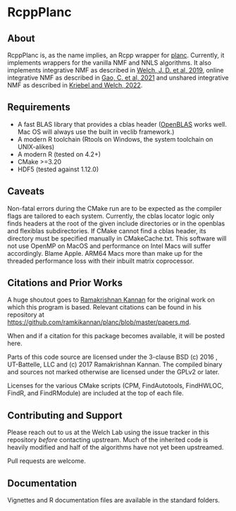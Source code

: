# RcppPlanc

## About

RcppPlanc is, as the name implies, an Rcpp wrapper for [planc](https://github.com/ramkikannan/planc). Currently, it
implements wrappers for the vanilla NMF and NNLS algorithms. It also implements integrative NMF as described in
[Welch, J. D. et al, 2019](https://doi.org/10.1016/j.cell.2019.05.006), online integrative NMF as described in
[Gao, C. et al, 2021](https://doi.org/10.1038/s41587-021-00867-x) and unshared integrative NMF as described in
[Kriebel and Welch, 2022](https://doi.org/10.1038/s41467-022-28431-4).

## Requirements

- A fast BLAS library that provides a cblas header ([OpenBLAS](https://github.com/OpenMathLib/OpenBLAS) works well. Mac
OS will always use the built in veclib framework.)
- A modern R toolchain (Rtools on Windows, the system toolchain on UNIX-alikes)
- A modern R (tested on 4.2+)
- CMake >=3.20
- HDF5 (tested against 1.12.0)

## Caveats

Non-fatal errors during the CMake run are to be expected as the compiler flags are tailored to each system.
Currently, the cblas locator logic only finds headers at the root of the given include directories or in the openblas
and flexiblas subdirectories. If CMake cannot find a cblas header, its directory must be specified manually in CMakeCache.txt.
This software will not use OpenMP on MacOS and performance on Intel Macs will suffer accordingly. Blame Apple. ARM64 Macs
more than make up for the threaded performance loss with their inbuilt matrix coprocessor.

## Citations and Prior Works

A huge shoutout goes to [Ramakrishnan Kannan](https://github.com/ramkikannan) for the original work on which this program is based.
Relevant citations can be found in his repository at <https://github.com/ramkikannan/planc/blob/master/papers.md>.

When and if a citation for this package becomes available, it will be posted here.

Parts of this code source are licensed under the 3-clause BSD (c) 2016 , UT-Battelle, LLC and (c) 2017 Ramakrishnan Kannan.
The compiled binary and sources not marked otherwise are licensed under the GPLv2 or later.

Licenses for the various CMake scripts (CPM, FindAutotools, FindHWLOC, FindR, and FindRModule) are included at the top
of each file.

## Contributing and Support

Please reach out to us at the Welch Lab using the issue tracker in this repository *before* contacting upstream.
Much of the inherited code is heavily modified and half of the algorithms have not yet been upstreamed.

Pull requests are welcome.

## Documentation

Vignettes and R documentation files are available in the standard folders.
